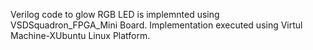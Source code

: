 Verilog code to glow RGB LED is implemnted using VSDSquadron_FPGA_Mini Board.
Implementation executed using Virtul Machine-XUbuntu Linux Platform.
